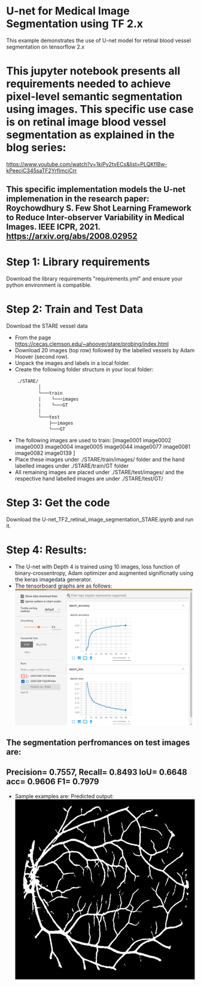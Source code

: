 # U-net for Medical Image Segmentation using TF 2.x
This example demonstrates the use of U-net model for retinal blood vessel segmentation on tensorflow 2.x

# This jupyter notebook presents all requirements needed to achieve pixel-level semantic segmentation using images. This specific use case is on retinal image blood vessel segmentation as explained in the blog series:
https://www.youtube.com/watch?v=1kiPy2tvECs&list=PLQKflBw-kPeecjC345saTF2YrfImciCrr

## This specific implementation models the U-net implemenation in the research paper: Roychowdhury S. Few Shot Learning Framework to Reduce Inter-observer Variability in Medical Images. IEEE ICPR, 2021. https://arxiv.org/abs/2008.02952  

# Step 1: Library requirements
Download the library requirements "requirements.yml" and ensure your python environment is compatible.

# Step 2: Train and Test Data
Download the STARE vessel data 
* From the page https://cecas.clemson.edu/~ahoover/stare/probing/index.html
* Download 20 images (top row) followed by the labelled vessels by Adam Hoover (second row). 
* Unpack the images and labels in a local folder.
* Create the following folder structure in your local folder:
```
    ./STARE/
            │
            └───train
            |    └───images
            |    └───GT
            │
            └───test
                ├──images
                └───GT
   ```
 * The following images are used to train: [image0001	image0002	image0003	image0004	image0005	image0044	image0077	image0081	image0082	image0139 ]
* Place these images under ./STARE/train/images/ folder and the hand labelled images under ./STARE/train/GT folder
* All remaining images are placed under ./STARE/test/images/ and the respective hand labelled images are under ./STARE/test/GT/
 
 # Step 3: Get the code
 Download the U-net_TF2_retinal_image_segmentation_STARE.ipynb and run it.
 
 # Step 4: Results:
 * The U-net with Depth 4 is trained using 10 images, loss function of binary-crossentropy, Adam optimizer and augmented significnatly using the keras imagedata generator.
 * The tensorboard graphs are as follows:
 ![Tensorboard losses after 80 epochs](images/tensorboard.png)
 
 ## The segmentation perfromances on test images are: 
 ## Precision= 0.7557, Recall= 0.8493 IoU= 0.6648 acc= 0.9606 F1= 0.7979
 
 * Sample examples are:
 Predicted output:  ![Predicted blood vessels](images/pred.png)
 

          
          
      

